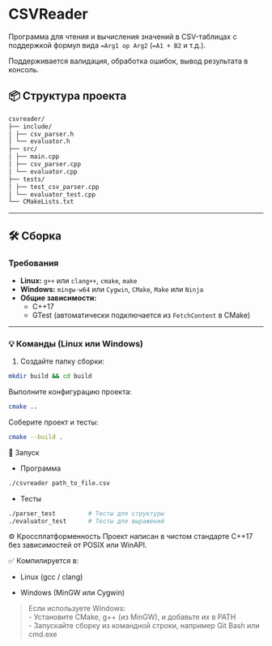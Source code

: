 # CSVReader

Программа для чтения и вычисления значений в CSV-таблицах с поддержкой формул вида `=Arg1 op Arg2` (`=A1 + B2` и т.д.).

Поддерживается валидация, обработка ошибок, вывод результата в консоль.

## 📦 Структура проекта

```txt
csvreader/
├── include/
│ ├── csv_parser.h
│ └── evaluator.h
├── src/
│ ├── main.cpp
│ ├── csv_parser.cpp
│ └── evaluator.cpp
├── tests/
│ ├── test_csv_parser.cpp
│ └── evaluator_test.cpp
└── CMakeLists.txt
```

---

## 🛠️ Сборка

### Требования

- **Linux:** `g++` или `clang++`, `cmake`, `make`
- **Windows:** `mingw-w64` или `Cygwin`, `CMake`, `Make` или `Ninja`
- **Общие зависимости:**
  - C++17
  - GTest (автоматически подключается из `FetchContent` в CMake)

---

### 💡 Команды (Linux или Windows)

1. Создайте папку сборки:

```bash
mkdir build && cd build
```

Выполните конфигурацию проекта:

```bash
cmake ..
```
Соберите проект и тесты:

```bash
cmake --build .
```

🚀 Запуск

- Программа
```bash
./csvreader path_to_file.csv
```

- Тесты
```bash
./parser_test         # Тесты для структуры
./evaluator_test      # Тесты для выражений
```

⚙️ Кроссплатформенность
Проект написан в чистом стандарте C++17 без зависимостей от POSIX или WinAPI.

✅ Компилируется в:

- Linux (gcc / clang)

- Windows (MinGW или Cygwin)

> Если используете Windows:
<br>- Установите CMake, g++ (из MinGW), и добавьте их в PATH
<br>- Запускайте сборку из командной строки, например Git Bash или cmd.exe
